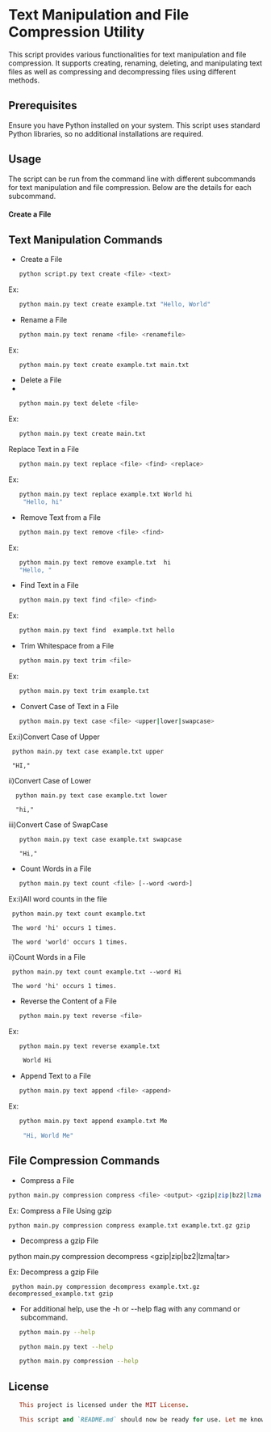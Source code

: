 # Text Manipulation and File Compression Utility

This script provides various functionalities for text manipulation and file compression. It supports creating, renaming, deleting, and manipulating text files as well as compressing and decompressing files using different methods.

## Prerequisites

Ensure you have Python installed on your system. This script uses standard Python libraries, so no additional installations are required.

## Usage

The script can be run from the command line with different subcommands for text manipulation and file compression. Below are the details for each subcommand.
#### Create a File


## Text Manipulation Commands

- Create a File

```sh
   python script.py text create <file> <text>
```

Ex:
```sh
   python main.py text create example.txt "Hello, World"
```

- Rename a File
```sh
   python main.py text rename <file> <renamefile>
```

Ex:

```sh
   python main.py text create example.txt main.txt
```

- Delete a File
- 
```sh
   python main.py text delete <file>
```

Ex: 

```sh
   python main.py text create main.txt
```

Replace Text in a File

```sh
   python main.py text replace <file> <find> <replace>
```

Ex:

```sh
   python main.py text replace example.txt World hi
    "Hello, hi"
```

- Remove Text from a File

```sh
   python main.py text remove <file> <find>
```

Ex:

```sh
   python main.py text remove example.txt  hi
   "Hello, "
```

- Find Text in a File

```sh
   python main.py text find <file> <find>
```

Ex:

```sh
   python main.py text find  example.txt hello
```

- Trim Whitespace from a File

```sh
   python main.py text trim <file>
```

Ex:

```sh
   python main.py text trim example.txt
```

- Convert Case of Text in a File

```sh
   python main.py text case <file> <upper|lower|swapcase>
```

Ex:i)Convert Case of Upper

     python main.py text case example.txt upper
     
     "HI,"
     
   ii)Convert Case of Lower
   
      python main.py text case example.txt lower
      
      "hi,"
      
   iii)Convert Case of SwapCase
   
       python main.py text case example.txt swapcase
       
       "Hi,"

- Count Words in a File

```sh
   python main.py text count <file> [--word <word>]
```
Ex:i)All word counts in the file

     python main.py text count example.txt
     
     The word 'hi' occurs 1 times.
     
     The word 'world' occurs 1 times.
     
   ii)Count Words in a File
   
     python main.py text count example.txt --word Hi
     
     The word 'hi' occurs 1 times.

- Reverse the Content of a File

```sh
   python main.py text reverse <file>
```
Ex:

```sh
   python main.py text reverse example.txt

    World Hi
```

- Append Text to a File

```sh
   python main.py text append <file> <append>
```

Ex:

```sh
   python main.py text append example.txt Me

    "Hi, World Me"
```

## File Compression Commands
- Compress a File

```sh
python main.py compression compress <file> <output> <gzip|zip|bz2|lzma|tar>
```

Ex: Compress a File Using gzip

    python main.py compression compress example.txt example.txt.gz gzip

- Decompress a gzip File

python main.py compression decompress <file> <output> <gzip|zip|bz2|lzma|tar>

Ex: Decompress a gzip File

     python main.py compression decompress example.txt.gz decompressed_example.txt gzip

- For additional help, use the -h or --help flag with any command or subcommand.

```sh
   python main.py --help

   python main.py text --help

   python main.py compression --help
```
## License

```ruby
   This project is licensed under the MIT License.

   This script and `README.md` should now be ready for use. Let me know if there are any further modifications or if you need any additional features!
```




